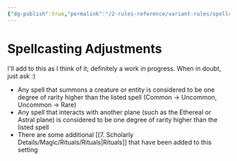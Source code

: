 ```yaml
---
{"dg-publish":true,"permalink":"/2-rules-reference/variant-rules/spellcasting-adjustments/"}
---
```


# Spellcasting Adjustments

I'll add to this as I think of it; definitely a work in progress. When in doubt, just ask :) 

- Any spell that summons a creature or entity is considered to be one degree of rarity higher than the listed spell (Common -> Uncommon, Uncommon -> Rare)
- Any spell that interacts with another plane (such as the Ethereal or Astral plane) is considered to be one degree of rarity higher than the listed spell
- There are some additional [[7. Scholarly Details/Magic/Rituals/Rituals\|Rituals]] that have been added to this setting